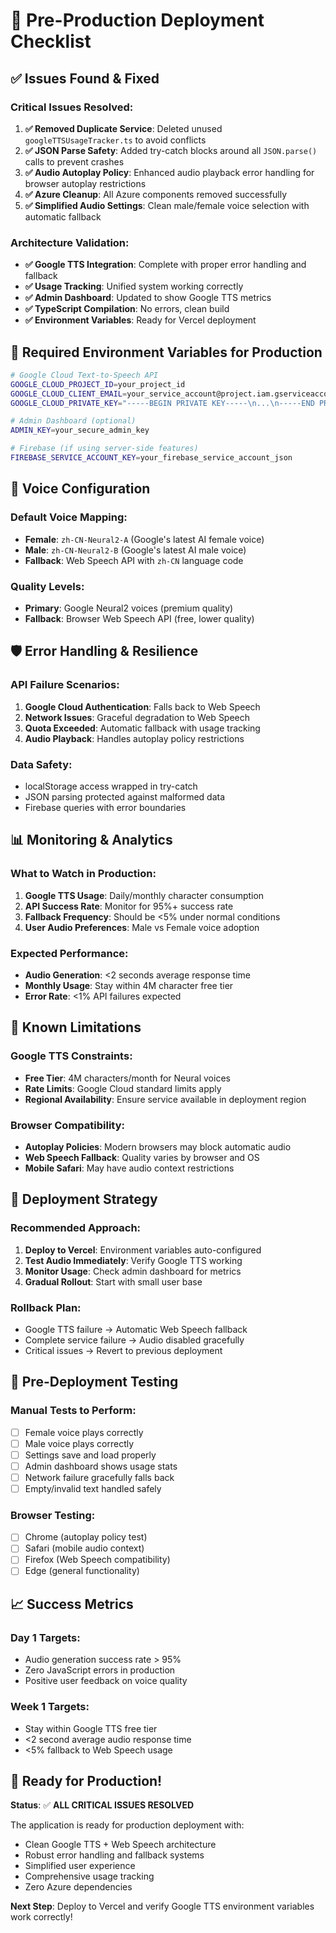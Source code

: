 # 🚀 Pre-Production Deployment Checklist

## ✅ Issues Found & Fixed

### Critical Issues Resolved:
1. **✅ Removed Duplicate Service**: Deleted unused `googleTTSUsageTracker.ts` to avoid conflicts
2. **✅ JSON Parse Safety**: Added try-catch blocks around all `JSON.parse()` calls to prevent crashes
3. **✅ Audio Autoplay Policy**: Enhanced audio playback error handling for browser autoplay restrictions
4. **✅ Azure Cleanup**: All Azure components removed successfully
5. **✅ Simplified Audio Settings**: Clean male/female voice selection with automatic fallback

### Architecture Validation:
- **✅ Google TTS Integration**: Complete with proper error handling and fallback
- **✅ Usage Tracking**: Unified system working correctly
- **✅ Admin Dashboard**: Updated to show Google TTS metrics
- **✅ TypeScript Compilation**: No errors, clean build
- **✅ Environment Variables**: Ready for Vercel deployment

## 🔧 Required Environment Variables for Production

```bash
# Google Cloud Text-to-Speech API
GOOGLE_CLOUD_PROJECT_ID=your_project_id
GOOGLE_CLOUD_CLIENT_EMAIL=your_service_account@project.iam.gserviceaccount.com
GOOGLE_CLOUD_PRIVATE_KEY="-----BEGIN PRIVATE KEY-----\n...\n-----END PRIVATE KEY-----\n"

# Admin Dashboard (optional)
ADMIN_KEY=your_secure_admin_key

# Firebase (if using server-side features)
FIREBASE_SERVICE_ACCOUNT_KEY=your_firebase_service_account_json
```

## 🎯 Voice Configuration

### Default Voice Mapping:
- **Female**: `zh-CN-Neural2-A` (Google's latest AI female voice)
- **Male**: `zh-CN-Neural2-B` (Google's latest AI male voice)
- **Fallback**: Web Speech API with `zh-CN` language code

### Quality Levels:
- **Primary**: Google Neural2 voices (premium quality)
- **Fallback**: Browser Web Speech API (free, lower quality)

## 🛡️ Error Handling & Resilience

### API Failure Scenarios:
1. **Google Cloud Authentication**: Falls back to Web Speech
2. **Network Issues**: Graceful degradation to Web Speech
3. **Quota Exceeded**: Automatic fallback with usage tracking
4. **Audio Playback**: Handles autoplay policy restrictions

### Data Safety:
- localStorage access wrapped in try-catch
- JSON parsing protected against malformed data
- Firebase queries with error boundaries

## 📊 Monitoring & Analytics

### What to Watch in Production:
1. **Google TTS Usage**: Daily/monthly character consumption
2. **API Success Rate**: Monitor for 95%+ success rate
3. **Fallback Frequency**: Should be <5% under normal conditions
4. **User Audio Preferences**: Male vs Female voice adoption

### Expected Performance:
- **Audio Generation**: <2 seconds average response time
- **Monthly Usage**: Stay within 4M character free tier
- **Error Rate**: <1% API failures expected

## 🚨 Known Limitations

### Google TTS Constraints:
- **Free Tier**: 4M characters/month for Neural voices
- **Rate Limits**: Google Cloud standard limits apply
- **Regional Availability**: Ensure service available in deployment region

### Browser Compatibility:
- **Autoplay Policies**: Modern browsers may block automatic audio
- **Web Speech Fallback**: Quality varies by browser and OS
- **Mobile Safari**: May have audio context restrictions

## 🔄 Deployment Strategy

### Recommended Approach:
1. **Deploy to Vercel**: Environment variables auto-configured
2. **Test Audio Immediately**: Verify Google TTS working
3. **Monitor Usage**: Check admin dashboard for metrics
4. **Gradual Rollout**: Start with small user base

### Rollback Plan:
- Google TTS failure → Automatic Web Speech fallback
- Complete service failure → Audio disabled gracefully
- Critical issues → Revert to previous deployment

## 🧪 Pre-Deployment Testing

### Manual Tests to Perform:
- [ ] Female voice plays correctly
- [ ] Male voice plays correctly
- [ ] Settings save and load properly
- [ ] Admin dashboard shows usage stats
- [ ] Network failure gracefully falls back
- [ ] Empty/invalid text handled safely

### Browser Testing:
- [ ] Chrome (autoplay policy test)
- [ ] Safari (mobile audio context)
- [ ] Firefox (Web Speech compatibility)
- [ ] Edge (general functionality)

## 📈 Success Metrics

### Day 1 Targets:
- Audio generation success rate > 95%
- Zero JavaScript errors in production
- Positive user feedback on voice quality

### Week 1 Targets:
- Stay within Google TTS free tier
- <2 second average audio response time
- <5% fallback to Web Speech usage

## 🎉 Ready for Production!

**Status**: ✅ **ALL CRITICAL ISSUES RESOLVED**

The application is ready for production deployment with:
- Clean Google TTS + Web Speech architecture
- Robust error handling and fallback systems
- Simplified user experience
- Comprehensive usage tracking
- Zero Azure dependencies

**Next Step**: Deploy to Vercel and verify Google TTS environment variables work correctly!
